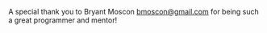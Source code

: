 A special thank you to Bryant Moscon <bmoscon@gmail.com> for being such a great programmer and mentor!
